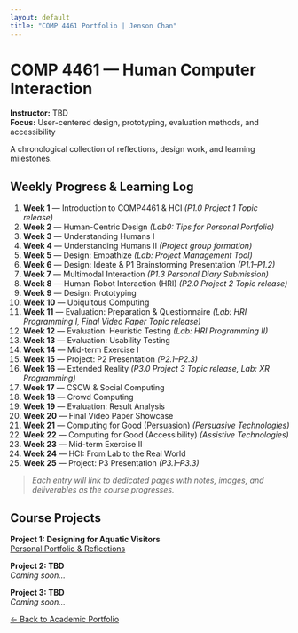 ```yaml
---
layout: default
title: "COMP 4461 Portfolio | Jenson Chan"
---
```


# COMP 4461 — Human Computer Interaction

**Instructor:** TBD  
**Focus:** User-centered design, prototyping, evaluation methods, and accessibility

A chronological collection of reflections, design work, and learning milestones.

## Weekly Progress & Learning Log

1. **Week 1** — Introduction to COMP4461 & HCI *(P1.0 Project 1 Topic release)*
2. **Week 2** — Human-Centric Design *(Lab0: Tips for Personal Portfolio)*
3. **Week 3** — Understanding Humans I
4. **Week 4** — Understanding Humans II *(Project group formation)*
5. **Week 5** — Design: Empathize *(Lab: Project Management Tool)*
6. **Week 6** — Design: Ideate & P1 Brainstorming Presentation *(P1.1–P1.2)*
7. **Week 7** — Multimodal Interaction *(P1.3 Personal Diary Submission)*
8. **Week 8** — Human-Robot Interaction (HRI) *(P2.0 Project 2 Topic release)*
9. **Week 9** — Design: Prototyping
10. **Week 10** — Ubiquitous Computing
11. **Week 11** — Evaluation: Preparation & Questionnaire *(Lab: HRI Programming I, Final Video Paper Topic release)*
12. **Week 12** — Evaluation: Heuristic Testing *(Lab: HRI Programming II)*
13. **Week 13** — Evaluation: Usability Testing
14. **Week 14** — Mid-term Exercise I
15. **Week 15** — Project: P2 Presentation *(P2.1–P2.3)*
16. **Week 16** — Extended Reality *(P3.0 Project 3 Topic release, Lab: XR Programming)*
17. **Week 17** — CSCW & Social Computing
18. **Week 18** — Crowd Computing
19. **Week 19** — Evaluation: Result Analysis
20. **Week 20** — Final Video Paper Showcase
21. **Week 21** — Computing for Good (Persuasion) *(Persuasive Technologies)*
22. **Week 22** — Computing for Good (Accessibility) *(Assistive Technologies)*
23. **Week 23** — Mid-term Exercise II
24. **Week 24** — HCI: From Lab to the Real World
25. **Week 25** — Project: P3 Presentation *(P3.1–P3.3)*

> *Each entry will link to dedicated pages with notes, images, and deliverables as the course progresses.*

## Course Projects

**Project 1: Designing for Aquatic Visitors**  
[Personal Portfolio & Reflections](/courses/COMP4461-P1-personal-portfolio.html)

**Project 2: TBD**  
*Coming soon...*

**Project 3: TBD**  
*Coming soon...*

[← Back to Academic Portfolio](/portfolio.html)
